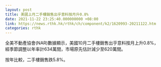 ```yaml
---
layout: post
title: 美國上月二手樓銷售出乎意料按月升0.8%
date: 2021-11-22 23:25:40.000000000 +08:00
link: https://news.rthk.hk/rthk/ch/component/k2/1620993-20211122.htm
categories: rthk
---
```


全美不動產協會(NAR)數據顯示，美國10月二手樓銷售出乎意料按月上升0.8%，經季節調整以年率計634萬間，市場原先估計減少至620萬間。

按年比較，二手樓銷售跌5.8%。
